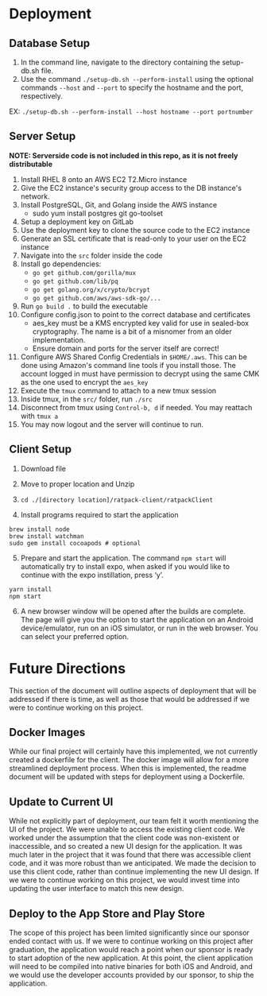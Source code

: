# Deployment

## Database Setup

1. In the command line, navigate to the directory containing the setup-db.sh file.
2. Use the command `./setup-db.sh --perform-install` using the optional commands `--host` and `--port` to specify the hostname and the port, respectively.

EX: `./setup-db.sh --perform-install --host hostname --port portnumber`

## Server Setup
**NOTE: Serverside code is not included in this repo, as it is not freely distributable**
1. Install RHEL 8 onto an AWS EC2 T2.Micro instance
2. Give the EC2 instance's security group access to the DB instance's network.
2. Install PostgreSQL, Git, and Golang inside the AWS instance
    - sudo yum install postgres git go-toolset
3. Setup a deployment key on GitLab
4. Use the deployment key to clone the source code to the EC2 instance
5. Generate an SSL certificate that is read-only to your user on the EC2 instance
6. Navigate into the `src` folder inside the code
1. Install go dependencies:
   - `go get github.com/gorilla/mux`
   - `go get github.com/lib/pq`
   - `go get golang.org/x/crypto/bcrypt`
   - `go get github.com/aws/aws-sdk-go/...`
1. Run `go build .` to build the executable
7. Configure config.json to point to the correct database and certificates
    - aes_key must be a KMS encrypted key valid for use in sealed-box cryptography. The name is a bit of a misnomer from an older implementation.
    - Ensure domain and ports for the server itself are correct!
8. Configure AWS Shared Config Credentials in `$HOME/.aws`. This can be done using Amazon's command line tools if you install those. The account logged in must have permission to decrypt using the same CMK as the one used to encrypt the `aes_key`
9. Execute the `tmux` command to attach to a new tmux session
10. Inside tmux, in the `src/` folder, run `./src`
11. Disconnect from tmux using `Control-b, d` if needed. You may reattach with `tmux a`
12. You may now logout and the server will continue to run.

## Client Setup

1. Download file
2. Move to proper location and Unzip
3. `cd ./[directory location]/ratpack-client/ratpackClient`

4.  Install programs required to start the application

```
brew install node
brew install watchman
sudo gem install cocoapods # optional
```

5. Prepare and start the application. The command `npm start` will automatically try to install expo, when asked if you would like to continue with the expo instillation, press ‘y’.

```
yarn install
npm start
```

6. A new browser window will be opened after the builds are complete. The page will give you the option to start the application on an Android device/emulator, run on an iOS simulator, or run in the web browser. You can select your preferred option. 

# Future Directions

This section of the document will outline aspects of deployment that will be addressed if there is time, as well as those that would be addressed if we were to continue working on this project.

## Docker Images

While our final project will certainly have this implemented, we not currently created a dockerfile for the client. The docker image will allow for a more streamlined deployment process. When this is implemented, the readme document will be updated with steps for deployment using a Dockerfile.

## Update to Current UI

While not explicitly part of deployment, our team felt it worth mentioning the UI of the project. We were unable to access the existing client code. We worked under the assumption that the client code was non-existent or inaccessible, and so created a new UI design for the application. It was much later in the project that it was found that there was accessible client code, and it was more robust than we anticipated. We made the decision to use this client code, rather than continue implementing the new UI design. If we were to continue working on this project, we would invest time into updating the user interface to match this new design. 

## Deploy to the App Store and Play Store

The scope of this project has been limited significantly since our sponsor ended contact with us. If we were to continue working on this project after graduation, the application would reach a point when our sponsor is ready to start adoption of the new application. At this point, the client application will need to be compiled into native binaries for both iOS and Android, and we would use the developer accounts provided by our sponsor, to ship the application.
